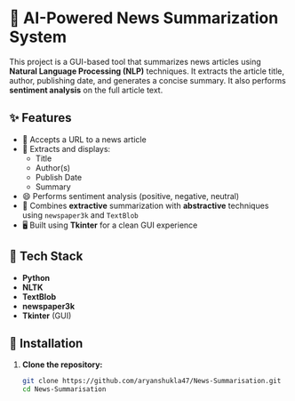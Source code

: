# 📰 AI-Powered News Summarization System

This project is a GUI-based tool that summarizes news articles using **Natural Language Processing (NLP)** techniques. It extracts the article title, author, publishing date, and generates a concise summary. It also performs **sentiment analysis** on the full article text.

## ✨ Features

- 🔗 Accepts a URL to a news article
- 📜 Extracts and displays:
  - Title
  - Author(s)
  - Publish Date
  - Summary
- 😄 Performs sentiment analysis (positive, negative, neutral)
- 🧠 Combines **extractive** summarization with **abstractive** techniques using `newspaper3k` and `TextBlob`
- 🖥️ Built using **Tkinter** for a clean GUI experience

## 🧰 Tech Stack

- **Python**
- **NLTK**
- **TextBlob**
- **newspaper3k**
- **Tkinter** (GUI)

## 🚀 Installation

1. **Clone the repository:**
   ```bash
   git clone https://github.com/aryanshukla47/News-Summarisation.git
   cd News-Summarisation
